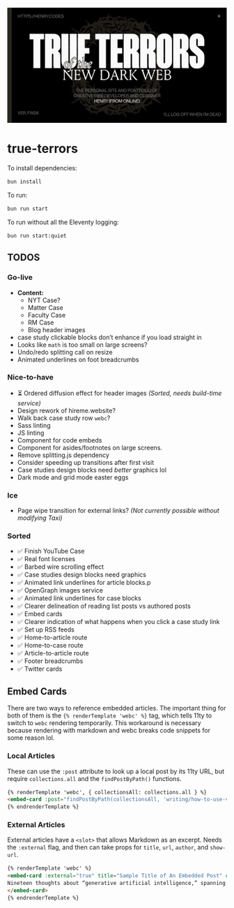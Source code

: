 ![](https://github.com/xdesro/true-terrors/blob/bd40cb500958dc384947c7a42121322e10a728e4/src/img/og-default.png)

# true-terrors

To install dependencies:

```bash
bun install
```

To run:

```bash
bun run start
```

To run without all the Eleventy logging:

```bash
bun run start:quiet
```

## TODOS

### Go-live
- **Content:**
    - NYT Case?
    - Matter Case
    - Faculty Case
    - RM Case
    - Blog header images
- case study clickable blocks don’t enhance if you load straight in
- Looks like `math` is too small on large screens?
- Undo/redo splitting call on resize
- Animated underlines on foot breadcrumbs

### Nice-to-have
- ⏳ Ordered diffusion effect for header images _(Sorted, needs build-time service)_
- Design rework of hireme.website?
- Walk back case study row `webc`?
- Sass linting
- JS linting
- Component for code embeds
- Component for asides/footnotes on large screens.
- Remove splitting.js dependency
- Consider speeding up transitions after first visit
- Case studies design blocks need _better_ graphics lol
- Dark mode and grid mode easter eggs

### Ice
- Page wipe transition for external links? _(Not currently possible without modifying Taxi)_

### Sorted
- ✅ Finish YouTube Case
- ✅ Real font licenses
- ✅ Barbed wire scrolling effect
- ✅ Case studies design blocks need graphics
- ✅ Animated link underlines for article blocks.p
- ✅ OpenGraph images service
- ✅ Animated link underlines for case blocks
- ✅ Clearer delineation of reading list posts vs authored posts
- ✅ Embed cards
- ✅ Clearer indication of what happens when you click a case study link
- ✅ Set up RSS feeds
- ✅ Home-to-article route
- ✅ Home-to-case route
- ✅ Article-to-article route
- ✅ Footer breadcrumbs
- ✅ Twitter cards

## Embed Cards
There are two ways to reference embedded articles. The important thing for both of them is the `{% renderTemplate 'webc' %}` tag, which tells 11ty to switch to `webc` rendering temporarily. This workaround is necessary because rendering with markdown and webc breaks code snippets for some reason lol.


### Local Articles
These can use the `:post` attribute to look up a local post by its 11ty URL, but require `collections.all` and the `findPostByPath()` functions.

```html
{% renderTemplate 'webc', { collectionsAll: collections.all } %}
<embed-card :post="findPostByPath(collectionsAll, 'writing/how-to-use-vue-to-template-your-eleventy-projects')"></embed-card>
{% endrenderTemplate %}
```

### External Articles
External articles have a `<slot>` that allows Markdown as an excerpt. Needs the `:external` flag, and then can take props for `title`, `url`, `author`, and `show-url`.
```html
{% renderTemplate 'webc' %}
<embed-card :external="true" title="Sample Title of An Embedded Post" url="https://ethanmarcotte.com/wrote/generative/" author="Ethan Marcotte" :show-url="true">
Nineteen thoughts about “generative artificial intelligence,” spanning a few centuries. Brief, well-curated “playlist” outlining lorem ipsum dolor sit amet
</embed-card>
{% endrenderTemplate %}
```